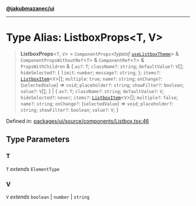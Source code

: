 [**@jakubmazanec/ui**](../README.md)

---

# Type Alias: ListboxProps\<T, V\>

> **ListboxProps**\<`T`, `V`\> = `ComponentProps`\<_typeof_
> [`useListboxTheme`](../variables/useListboxTheme.md)\> & `ComponentPropsWithoutRef`\<`T`\> &
> `ComponentRef`\<`T`\> & `PropsWithChildren` & \{ `as?`: `T`; `className?`: `string`;
> `defaultValue?`: `V`[]; `hideSelected?`: \{ `limit`: `number`; `message?`: `string`; \}; `items?`:
> [`ListboxItem`](ListboxItem.md)\<`V`\>[]; `multiple`: `true`; `name?`: `string`; `onChange?`:
> (`selectedValue`) => `void`; `placeholder?`: `string`; `showFilter?`: `boolean`; `value?`: `V`[];
> \} \| \{ `as?`: `T`; `className?`: `string`; `defaultValue?`: `V`; `hideSelected?`: `never`;
> `items?`: [`ListboxItem`](ListboxItem.md)\<`V`\>[]; `multiple?`: `false`; `name?`: `string`;
> `onChange?`: (`selectedValue`) => `void`; `placeholder?`: `string`; `showFilter?`: `boolean`;
> `value?`: `V`; \}

Defined in:
[packages/ui/source/components/Listbox.tsx:46](https://github.com/jakubmazanec/tools/blob/a9ba87d349a220bbed24d161794f90a6ba6009e5/packages/ui/source/components/Listbox.tsx#L46)

## Type Parameters

### T

`T` _extends_ `ElementType`

### V

`V` _extends_ `boolean` \| `number` \| `string`
